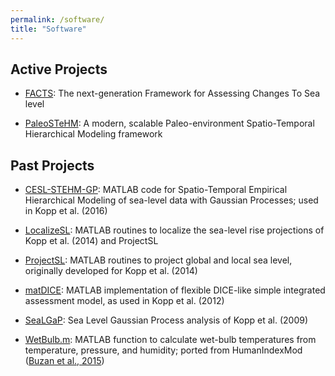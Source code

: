 ```yaml
---
permalink: /software/
title: "Software" 
---
```


## Active Projects

* [FACTS](https://github.com/radical-collaboration/facts): The next-generation Framework for Assessing Changes To Sea level

* [PaleoSTeHM](https://github.com/radical-collaboration/PaleoSTeHM/): A modern, scalable Paleo-environment Spatio-Temporal Hierarchical Modeling framework

## Past Projects

* [CESL-STEHM-GP](https://github.com/bobkopp/CESL-STEHM-GP/releases): MATLAB code for Spatio-Temporal Empirical Hierarchical Modeling of sea-level data with Gaussian Processes; used in Kopp et al. (2016)

* [LocalizeSL](https://github.com/bobkopp/LocalizeSL/releases): MATLAB routines to localize the sea-level rise projections of Kopp et al. (2014) and ProjectSL

* [ProjectSL](https://github.com/bobkopp/ProjectSL/releases): MATLAB routines to project global and local sea level, originally developed for Kopp et al. (2014)

* [matDICE](https://github.com/bobkopp/matDICE): MATLAB implementation of flexible DICE-like simple integrated assessment model, as used in Kopp et al. (2012)

* [SeaLGaP](http://www.bobkopp.net/code/SeaLGaP-2.0.zip): Sea Level Gaussian Process analysis of Kopp et al. (2009)

* [WetBulb.m](https://github.com/bobkopp/WetBulb.m): MATLAB function to calculate wet-bulb temperatures from temperature, pressure, and humidity; ported from HumanIndexMod ([Buzan et al., 2015](http://dx.doi.org/10.5194/gmd-8-151-2015)) 
